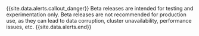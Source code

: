 {{site.data.alerts.callout_danger}}
Beta releases are intended for testing and experimentation only. Beta releases are not recommended for production use, as they can lead to data corruption, cluster unavailability, performance issues, etc.
{{site.data.alerts.end}}
